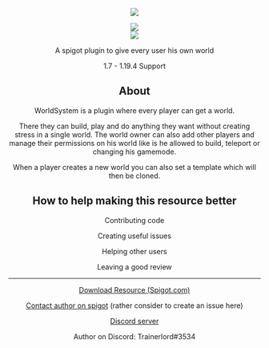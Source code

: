 <p align="center">
        <img src="https://github.com/CrazyCloudCraft/worldsystem-depecated/raw/master/.github/Worldsystemlogo_V24X.png" />
</p>
<p align="center">
    <a hreg="https://github.com/trainerlord/WorldSystem/releases">
        <img src="https://img.shields.io/github/downloads/Argantiu/WorldSystem-dev/total?color=green&label=All%20Downloads&style=plastic" />
</a></br>
  <img src="https://visitcount.itsvg.in/api?id=repoid92837r92i4i492i28&label=Repoviews&color=12&icon=5&pretty=false" />

<p align="center">
  <a>A spigot plugin to give every user his own world</a>
</p>
<p align="center">
  <a>1.7 - 1.19.4 Support</a>
</p>
<h2 align="center">
    About
</h2>
<p align="center">
  <a>WorldSystem is a plugin where every player can get a world.</a>
</p>
<p align="center">
  <a>There they can build, play and do anything they want without creating stress in a single world. The world owner can also add other players and manage their permissions on his world like is he allowed to build, teleport or changing his gamemode.</a>
</p>
<p align="center">
  <a>When a player creates a new world you can also set a template which will then be cloned.</a>
</p>
<h2 align="center">
    How to help making this resource better
</h2>
<p align="center">
  <a>Contributing code</a>
</p>
<p align="center">
  <a>Creating useful issues</a>
</p>
<p align="center">
  <a>Helping other users</a>
</p>
<p align="center">
  <a>Leaving a good review</a>
</p>
  
***
<p align="center">
  <a href="https://www.spigotmc.org/resources/49756/">Download Resource (Spigot.com)</a>
</p>
<p align="center">
  <a href="https://www.spigotmc.org/conversations/add?to=trainerlord">Contact author on spigot</a>
  <a>(rather consider to create an issue here)</a>
</p>
<p align="center">
  <a href="https://discord.gg/WYz7Qck">Discord server</a>
</p>
<p align="center">
  <a>Author on Discord: Trainerlord#3534</a>
</p>
